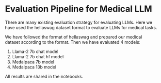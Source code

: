 # Evaluation Pipeline for Medical LLM 

There are many existing evaluation strategy for evaluating LLMs. Here we have used the hellaswag dataset format to evaluate LLMs for medical tasks. 

We have followed the format of hellaswag and prepared our medical dataset according to the format. Then we have evaluated 4 models:

1. Llama-2 7b chat model
2. Llama-2 7b chat hf model
3. Medalpaca 7b model
4. Medalpaca 13b model 

All results are shared in the notebooks. 

